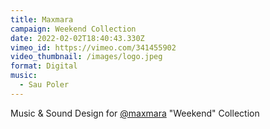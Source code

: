 ```yaml
---
title: Maxmara
campaign: Weekend Collection
date: 2022-02-02T18:40:43.330Z
vimeo_id: https://vimeo.com/341455902
video_thumbnail: /images/logo.jpeg
format: Digital
music:
  - Sau Poler
---
```

Music & Sound Design for [@maxmara](https://www.instagram.com/maxmara/) "Weekend" Collection